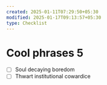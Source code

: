 ```yaml
---
created: 2025-01-11T07:29:50+05:30
modified: 2025-01-17T09:13:57+05:30
type: Checklist
---
```


# Cool phrases 5

- [ ] Soul decaying boredom
- [ ] Thwart institutional cowardice 

